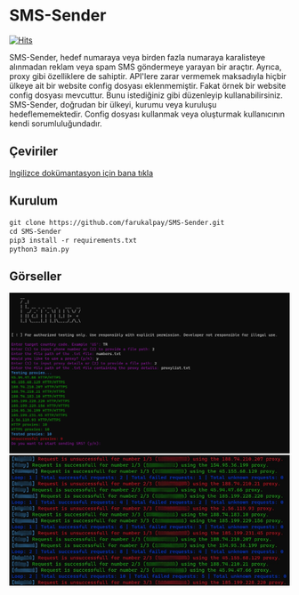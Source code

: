 # SMS-Sender
[![Hits](https://hits.sh/github.com/farukalpay/SMS-Sender.svg)](https://hits.sh/github.com/farukalpay/SMS-Sender/)

SMS-Sender, hedef numaraya veya birden fazla numaraya karalisteye alınmadan reklam veya spam SMS göndermeye yarayan bir araçtır. Ayrıca, proxy gibi özelliklere de sahiptir. API'lere zarar vermemek maksadıyla hiçbir ülkeye ait bir website config dosyası eklenmemiştir. Fakat örnek bir website config dosyası mevcuttur. Bunu istediğiniz gibi düzenleyip kullanabilirsiniz. SMS-Sender, doğrudan bir ülkeyi, kurumu veya kuruluşu hedeflememektedir. Config dosyası kullanmak veya oluşturmak kullanıcının kendi sorumluluğundadır.

Çeviriler
---
[Ingilizce dokümantasyon için bana tıkla](https://github.com/farukalpay/SMS-Sender/blob/main/README.md)

Kurulum
----
```console
git clone https://github.com/farukalpay/SMS-Sender.git
cd SMS-Sender
pip3 install -r requirements.txt
python3 main.py
```

Görseller
----

![Screenshot](https://raw.githubusercontent.com/farukalpay/SMS-Sender/gh-pages/images/main.png)
![Screenshot](https://raw.githubusercontent.com/farukalpay/SMS-Sender/gh-pages/images/progress.jpg)
